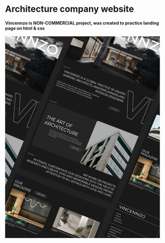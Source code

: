 # Architecture company website
#### Vincennzo is NON-COMMERCIAL project, was created to practice landing page on html & css

![project image](/img/potfolio-img-2.jpg)
